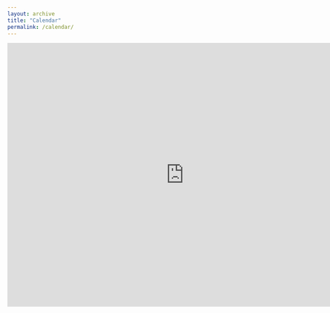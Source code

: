```yaml
---
layout: archive
title: "Calendar"
permalink: /calendar/
---
```


<iframe src="https://calendar.google.com/calendar/embed?height=600&wkst=1&bgcolor=%23ffffff&ctz=America%2FNew_York&showTitle=1&showNav=1&showTabs=1&showCalendars=1&mode=AGENDA&showPrint=0&src=Y19zNzkwcnNkb2FicHQ5Y2wxaXQzZmplaHM5NEBncm91cC5jYWxlbmRhci5nb29nbGUuY29t&color=%237CB342" style="border-width:0" width="800" height="600" frameborder="0" scrolling="no"></iframe>
